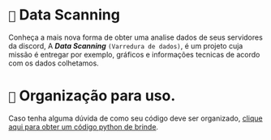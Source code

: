 # `🤩` Data Scanning

Conheça a mais nova forma de obter uma analise dados de seus servidores da discord, A ***Data Scanning*** `(Varredura de dados)`, é um projeto cuja missão é entregar por exemplo, gráficos e informações tecnicas de acordo com os dados colhetamos.

# `📌` Organização para uso.

Caso tenha alguma dúvida de como seu código deve ser organizado, [clique aqui para obter um código python de brinde](código.md).
